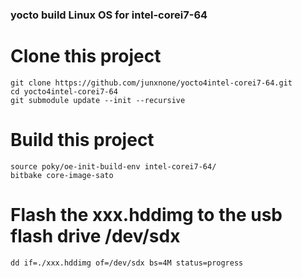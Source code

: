 
### yocto build Linux OS for intel-corei7-64


# Clone this project
```
git clone https://github.com/junxnone/yocto4intel-corei7-64.git 
cd yocto4intel-corei7-64
git submodule update --init --recursive
```

# Build this project

```
source poky/oe-init-build-env intel-corei7-64/
bitbake core-image-sato
```

# Flash the xxx.hddimg to the usb flash drive /dev/sdx
```
dd if=./xxx.hddimg of=/dev/sdx bs=4M status=progress
```
